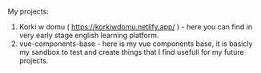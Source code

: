 My projects:

1. Korki w domu ( https://korkiwdomu.netlify.app/ )  - here you can find in very early stage english learning platform.
2. vue-components-base   - here is my vue components base, it is basicly my sandbox to test and create things that I find usefull for my future projects.
